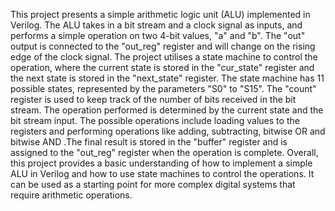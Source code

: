 This project presents a simple arithmetic logic unit (ALU) implemented in Verilog. The ALU
takes in a bit stream and a clock signal as inputs, and performs a simple operation on two
4-bit values, "a" and "b". The "out" output is connected to the "out_reg" register and will
change on the rising edge of the clock signal.
The project utilises a state machine to control the operation, where the current state is stored
in the "cur_state" register and the next state is stored in the "next_state" register. The state
machine has 11 possible states, represented by the parameters "S0" to "S15". The "count"
register is used to keep track of the number of bits received in the bit stream.
The operation performed is determined by the current state and the bit stream input. The
possible operations include loading values to the registers and performing operations like
adding, subtracting, bitwise OR and bitwise AND .The final result is stored in the "buffer"
register and is assigned to the "out_reg" register when the operation is complete.
Overall, this project provides a basic understanding of how to implement a simple ALU in
Verilog and how to use state machines to control the operations. It can be used as a starting
point for more complex digital systems that require arithmetic operations.

